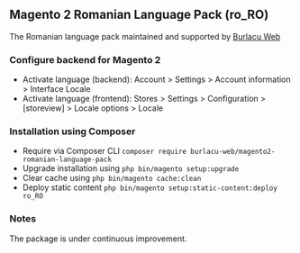 ## Magento 2 Romanian Language Pack (ro_RO)

The Romanian language pack maintained and supported by [Burlacu Web](https://burlacu-web.com)

### Configure backend for Magento 2

* Activate language (backend): Account > Settings > Account information > Interface Locale
* Activate language (frontend): Stores > Settings > Configuration > [storeview] > Locale options > Locale

### Installation using Composer

* Require via Composer CLI `composer require burlacu-web/magento2-romanian-language-pack`
* Upgrade installation using `php bin/magento setup:upgrade`
* Clear cache using `php bin/magento cache:clean`
* Deploy static content `php bin/magento setup:static-content:deploy ro_RO`

### Notes

The package is under continuous improvement.
